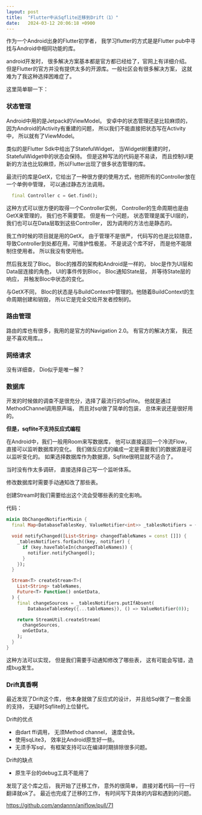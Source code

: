 ```yaml
---
layout: post
title:  "Flutter中从Sqflite迁移到Drift（1）"
date:   2024-03-12 20:06:18 +0900
---
```


作为一个Android出身的Flutter初学者， 我学习flutter的方式是是Flutter pub中寻找与Android中相同功能的库。

android开发时， 很多解决方案基本都是官方都已经给了，官网上有详细介绍。
但是Flutter的官方并没有提供太多的开源库。一般社区会有很多解决方案， 这就难为了我这种选择困难症了。

这里简单聊一下：

### 状态管理

Android中用的是Jetpack的ViewModel。 
安卓中的状态管理还是比较麻烦的， 因为Android的Activity有重建的问题， 所以我们不能直接把状态写在Activity中，
所以就有了ViewModel。

类似的是Flutter Sdk中给出了StatefulWidget， 当Widget树重建的时， StatefulWidget中的状态会保持。
但是这种写法的代码是不易读， 而且控制UI更新的方法也比较麻烦，所以Flutter出现了很多状态管理的库。

最流行的库是GetX，它给出了一种很方便的使用方式，他把所有的Controller放在一个单例中管理， 可以通过静态方法调用。

```dart
  final Controller c = Get.find();
```

这种方式可以很方便的取得一个Controller实例， Controller的生命周期也是由GetX来管理的， 我们也不需要管。
但是有一个问题， 状态管理是属于UI层的， 我们也可以在Data层取到这些Controller， 因为调用的方法也是静态的。

我工作时候的项目就是用的GetX， 由于管理不是很严， 代码写的也是比较随意， 导致Controller到处都在用，可维护性极差。 不是说这个库不好， 而是他不能限制住使用者。
所以我没有使用他。

然后我发现了Bloc。
Bloc的推荐的架构和Android是一样的， bloc是作为UI层和Data层连接的角色， UI的事件传到Bloc， Bloc通知State层，
并等待State层的响应， 并触发Bloc中状态的变化。

与GetX不同， Bloc的状态是与BuildContext中管理的。他随着BuildContext的生命周期创建和销毁， 所以它是完全交给开发者控制的。

### 路由管理
路由的库也有很多，我用的是官方的Navigation 2.0。 有官方的解决方案， 我还是不喜欢用库。。

### 网络请求
没有详细查， Dio似乎是唯一解？

### 数据库
开发的时候做的调查不是很充分，选择了最流行的Sqflite。 他就是通过MethodChannel调用原声端，
而且对sql做了简单的包装， 总体来说还是很好用的。 

**但是，sqflite不支持反应式编程**

在Android中，我们一般用Room来写数据库， 他可以直接返回一个冷流Flow， 直接可以监听数据库的变化。
我们做反应式的编成一定是需要我们的数据源是可以监听变化的。
如果选择数据库作为数据源，Sqflite很明显就不适合了。

当时没有作太多调研， 直接选择自己写一个监听体系。

修改数据库时需要手动通知改了那些表。

创建Stream时我们需要给出这个流会受哪些表的变化影响。

代码：
```dart
mixin DbChangedNotifierMixin {
  final Map<DatabaseTablesKey, ValueNotifier<int>> _tablesNotifiers = {};

  void notifyChanged([List<String> changedTableNames = const []]) {
    _tablesNotifiers.forEach((key, notifier) {
      if (key.haveTableIn(changedTableNames)) {
        notifier.notifyChanged();
      }
    });
  }

  Stream<T> createStream<T>(
    List<String> tableNames,
    Future<T> Function() onGetData,
  ) {
    final changeSources = _tablesNotifiers.putIfAbsent(
        DatabaseTablesKey({...tableNames}), () => ValueNotifier(0));

    return StreamUtil.createStream(
      changeSources,
      onGetData,
    );
  }
}
```

这种方法可以实现， 但是我们需要手动通知修改了哪些表， 这有可能会写错，造成bug发生。

### Drift真香啊
最近发现了Drift这个库， 他本身就做了反应式的设计， 并且给Sql做了一套全面的支持， 无疑时Sqflite的上位替代。

Drift的优点
- 由dart ffi调用， 无须Method channel， 速度会快。
- 使用sqLite3， 效率比Android原生好一些。
- 无须手写sql， 有框架支持可以在编译时期排除很多问题。

Drift的缺点
- 原生平台的debug工具不能用了

发现了这个库之后， 我开始了迁移工作， 意外的很简单， 直接对着代码一行一行翻译就ok了。
最近也完成了迁移的工作， 有时间写下具体的内容和遇到的问题。

https://github.com/andannn/aniflow/pull/71